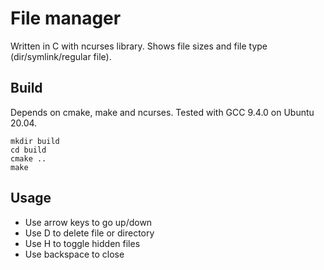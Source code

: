 # File manager

Written in C with ncurses library. Shows file sizes and file type (dir/symlink/regular file).

## Build
Depends on cmake, make and ncurses. Tested with GCC 9.4.0 on Ubuntu 20.04.
```
mkdir build
cd build
cmake ..
make
```

## Usage
* Use arrow keys to go up/down
* Use D to delete file or directory
* Use H to toggle hidden files
* Use backspace to close
